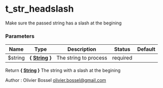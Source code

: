 # t_str_headslash

Make sure the passed string has a slash at the begining



### Parameters
Name  |  Type  |  Description  |  Status  |  Default
------------  |  ------------  |  ------------  |  ------------  |  ------------
$string  |  **{ [String](http://php.net/manual/en/language.types.string.php) }**  |  The string to process  |  required  |

Return **{ [String](http://php.net/manual/en/language.types.string.php) }** The string with a slash at the begining

Author : Olivier Bossel [olivier.bossel@gmail.com](mailto:olivier.bossel@gmail.com)